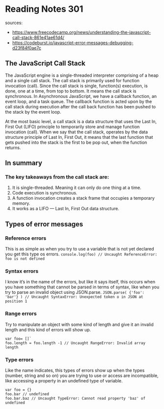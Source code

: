 # Reading Notes 301

sources:
- https://www.freecodecamp.org/news/understanding-the-javascript-call-stack-861e41ae61d4/
- https://codeburst.io/javascript-error-messages-debugging-d23f84f0ae7c

## The JavaScript Call Stack

The JavaScript engine is a single-threaded interpreter comprising of a heap and a single call stack. The call stack is primarily used for function invocation (call). Since the call stack is single, function(s) execution, is done, one at a time, from top to bottom. It means the call stack is synchronous. In Asynchronous JavaScript, we have a callback function, an event loop, and a task queue. The callback function is acted upon by the call stack during execution after the call back function has been pushed to the stack by the event loop.

At the most basic level, a call stack is a data structure that uses the Last In, First Out (LIFO) principle to temporarily store and manage function invocation (call). When we say that the call stack, operates by the data structure principle of Last In, First Out, it means that the last function that gets pushed into the stack is the first to be pop out, when the function returns.

## In summary
### The key takeaways from the call stack are:
1. It is single-threaded. Meaning it can only do one thing at a time.
2. Code execution is synchronous.
3. A function invocation creates a stack frame that occupies a temporary memory.
4. It works as a LIFO — Last In, First Out data structure.

## Types of error messages

### Reference errors
This is as simple as when you try to use a variable that is not yet declared you get this type os errors.
`console.log(foo) // Uncaught ReferenceError: foo is not defined`

### Syntax errors
I know it’s in the name of the errors, but like it says itself, this occurs when you have something that cannot be parsed in terms of syntax, like when you try to parse an invalid object using JSON.parse.
`JSON.parse( {'foo': 'bar'} ) // Uncaught SyntaxError: Unexpected token o in JSON at position 1`

### Range errors
Try to manipulate an object with some kind of length and give it an invalid length and this kind of errors will show up.
```
var foo= []`
foo.length = foo.length -1 // Uncaught RangeError: Invalid array length
```

### Type errors
Like the name indicates, this types of errors show up when the types (number, string and so on) you are trying to use or access are incompatible, like accessing a property in an undefined type of variable.
```
var foo = {}
foo.bar // undefined
foo.bar.baz // Uncaught TypeError: Cannot read property 'baz' of undefined
```
